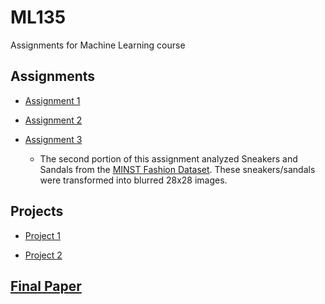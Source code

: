 # ML135

Assignments for Machine Learning course

## Assignments

- [Assignment 1](hw1.py)

- [Assignment 2](hw2_funcs.py)

- [Assignment 3](hw3_funcs.py)

	* The second portion of this assignment analyzed Sneakers and Sandals from the [MINST Fashion Dataset](https://github.com/zalandoresearch/fashion-mnist). These sneakers/sandals were transformed into blurred 28x28 images.
	
## Projects

- [Project 1](https://nbviewer.jupyter.org/github/chusloj/ML_course/blob/master/project_1.ipynb)

- [Project 2](https://nbviewer.jupyter.org/github/chusloj/ML_course/blob/master/project_2.ipynb)

## [Final Paper](final_paper_public.pdf)
